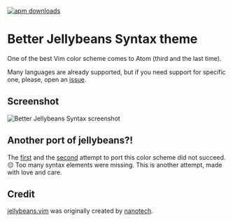 [![apm downloads](https://img.shields.io/apm/dm/better-jellybeans-syntax.svg)](https://atom.io/themes/better-jellybeans-syntax)

# Better Jellybeans Syntax theme

One of the best Vim color scheme comes to Atom (third and the last time).

Many languages are already supported, but if you need support for specific one, please, open an [issue](https://github.com/zenbro/better-jellybeans-syntax/issues).

## Screenshot
![Better Jellybeans Syntax screenshot](https://cloud.githubusercontent.com/assets/2400912/20386396/7d4cd540-accc-11e6-99b5-1b7329df1980.png)

## Another port of jellybeans?!

The [first](https://github.com/javaguirre/atom-jellybeans) and the [second](https://github.com/Trevoke/jellybeans-syntax) attempt to port this color scheme did not succeed. 😔 Too many syntax elements were missing. This is another attempt, made with love and care.

## Credit

[jellybeans.vim](https://github.com/nanotech/jellybeans.vim) was originally created by [nanotech](https://github.com/nanotech).
